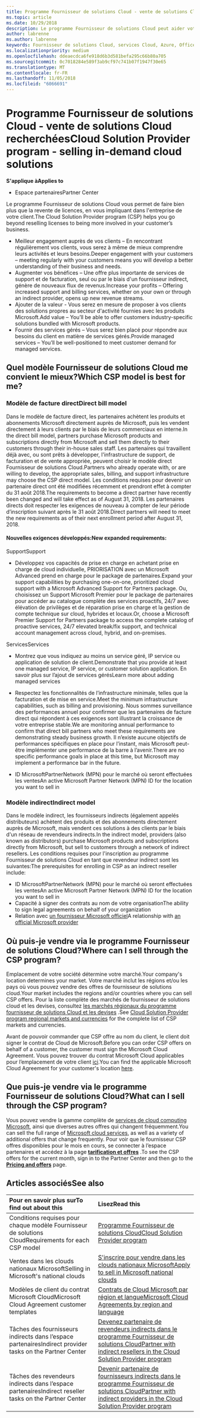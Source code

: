```yaml
---
title: Programme Fournisseur de solutions Cloud - vente de solutions Cloud recherchées | Espace partenaires
ms.topic: article
ms.date: 10/29/2018
description: Le programme Fournisseur de solutions Cloud peut aider votre entreprise à croître avec de nouveaux clients et de nouvelles compétences.
author: labrenne
ms.author: labrenne
keywords: Fournisseur de solutions Cloud, services Cloud, Azure, Office365, Dynamics, partenaire fournisseur de solutions Cloud, vente par fournisseur de solutions Cloud, partenaire direct, partenaire fournisseur de solutionsCloud direct, revendeur fournisseur de solutionsCloud indirect, fournisseur de solutionsCloud direct, fournisseur de solutionsCloud indirect, modèle direct, modèle indirect, revendeur indirect, fournisseur indirect, fournisseur, distributeur, programme fournisseur de solutions cloud
ms.localizationpriority: medium
ms.openlocfilehash: ddeaecdca6fe918d6b3d581befa295c66b80a705
ms.sourcegitcommit: 0c7018284e589f3ab9cf97c741b07f1947f30e65
ms.translationtype: MT
ms.contentlocale: fr-FR
ms.lasthandoff: 11/05/2018
ms.locfileid: "6066691"
---
```

# <a name="cloud-solution-provider-program---selling-in-demand-cloud-solutions"></a><span data-ttu-id="b76da-104">Programme Fournisseur de solutions Cloud - vente de solutions Cloud recherchées</span><span class="sxs-lookup"><span data-stu-id="b76da-104">Cloud Solution Provider program - selling in-demand cloud solutions</span></span> 

**<span data-ttu-id="b76da-105">S'applique à</span><span class="sxs-lookup"><span data-stu-id="b76da-105">Applies to</span></span>**

-  <span data-ttu-id="b76da-106">Espace partenaires</span><span class="sxs-lookup"><span data-stu-id="b76da-106">Partner Center</span></span>

<span data-ttu-id="b76da-107">Le programme Fournisseur de solutions Cloud vous permet de faire bien plus que la revente de licences, en vous impliquant dans l'entreprise de votre client.</span><span class="sxs-lookup"><span data-stu-id="b76da-107">The Cloud Solution Provider program (CSP) helps you go beyond reselling licenses to being more involved in your customer’s business.</span></span>
 
- <span data-ttu-id="b76da-108">Meilleur engagement auprès de vos clients – En rencontrant régulièrement vos clients, vous serez à même de mieux comprendre leurs activités et leurs besoins.</span><span class="sxs-lookup"><span data-stu-id="b76da-108">Deeper engagement with your customers – meeting regularly with your customers means you will develop a better understanding of their business and needs.</span></span>
- <span data-ttu-id="b76da-109">Augmenter vos bénéfices – Une offre plus importante de services de support et de facturation, seul ou par le biais d'un fournisseur indirect, génère de nouveaux flux de revenus.</span><span class="sxs-lookup"><span data-stu-id="b76da-109">Increase your profits – Offering increased support and billing services, whether on your own or through an indirect provider, opens up new revenue streams.</span></span>  
- <span data-ttu-id="b76da-110">Ajouter de la valeur - Vous serez en mesure de proposer à vos clients des solutions propres au secteur d'activité fournies avec les produits Microsoft.</span><span class="sxs-lookup"><span data-stu-id="b76da-110">Add value – You’ll be able to offer customers industry-specific solutions bundled with Microsoft products.</span></span>
- <span data-ttu-id="b76da-111">Fournir des services gérés – Vous serez bien placé pour répondre aux besoins du client en matière de services gérés.</span><span class="sxs-lookup"><span data-stu-id="b76da-111">Provide managed services – You’ll be well-positioned to meet customer demand for managed services.</span></span> 

## <a name="which-csp-model-is-best-for-me"></a><span data-ttu-id="b76da-112">Quel modèle Fournisseur de solutions Cloud me convient le mieux?</span><span class="sxs-lookup"><span data-stu-id="b76da-112">Which CSP model is best for me?</span></span>

### <a name="direct-bill-model"></a><span data-ttu-id="b76da-113">Modèle de facture direct</span><span class="sxs-lookup"><span data-stu-id="b76da-113">Direct bill model</span></span>

 <span data-ttu-id="b76da-114">Dans le modèle de facture direct, les partenaires achètent les produits et abonnements Microsoft directement auprès de Microsoft, puis les vendent directement à leurs clients par le biais de leurs commerciaux en interne.</span><span class="sxs-lookup"><span data-stu-id="b76da-114">In the direct bill model, partners purchase Microsoft products and subscriptions directly from Microsoft and sell them directly to their customers through their in-house sales staff.</span></span> <span data-ttu-id="b76da-115">Les partenaires qui travaillent déjà avec, ou sont prêts à développer, l'infrastructure de support, de facturation et de vente appropriée, peuvent choisir le modèle direct Fournisseur de solutions Cloud.</span><span class="sxs-lookup"><span data-stu-id="b76da-115">Partners who already operate with, or are willing to develop, the appropriate sales, billing, and support infrastructure may choose the CSP direct model.</span></span> <span data-ttu-id="b76da-116">Les conditions requises pour devenir un partenaire direct ont été modifiées récemment et prendront effet à compter du 31 août 2018.</span><span class="sxs-lookup"><span data-stu-id="b76da-116">The requirements to become a direct partner have recently been changed and will take effect as of August 31, 2018.</span></span> <span data-ttu-id="b76da-117">Les partenaires directs doit respecter les exigences de nouveau à compter de leur période d’inscription suivant après le 31 août 2018.</span><span class="sxs-lookup"><span data-stu-id="b76da-117">Direct partners will need to meet the new requirements as of their next enrollment period after August 31, 2018.</span></span>


#### <a name="new-expanded-requirements"></a><span data-ttu-id="b76da-118">Nouvelles exigences développés:</span><span class="sxs-lookup"><span data-stu-id="b76da-118">New expanded requirements:</span></span>

<span data-ttu-id="b76da-119">Support</span><span class="sxs-lookup"><span data-stu-id="b76da-119">Support</span></span>
- <span data-ttu-id="b76da-120">Développez vos capacités de prise en charge en achetant prise en charge de cloud individuelle, PRIORISATION avec un Microsoft Advanced prend en charge pour le package de partenaires.</span><span class="sxs-lookup"><span data-stu-id="b76da-120">Expand your support capabilities by purchasing one-on-one, prioritized cloud support with a Microsoft Advanced Support for Partners package.</span></span> <span data-ttu-id="b76da-121">Ou, choisissez un Support Microsoft Premier pour le package de partenaires pour accéder au catalogue complète des services proactifs, 24/7 avec élévation de privilèges et de réparation prise en charge et la gestion de compte technique sur cloud, hybrides et locaux.</span><span class="sxs-lookup"><span data-stu-id="b76da-121">Or, choose a Microsoft Premier Support for Partners package to access the complete catalog of proactive services, 24/7 elevated break/fix support, and technical account management across cloud, hybrid, and on-premises.</span></span> 

<span data-ttu-id="b76da-122">Services</span><span class="sxs-lookup"><span data-stu-id="b76da-122">Services</span></span>

- <span data-ttu-id="b76da-123">Montrez que vous indiquez au moins un service géré, IP service ou application de solution de client.</span><span class="sxs-lookup"><span data-stu-id="b76da-123">Demonstrate that you provide at least one managed service, IP service, or customer solution application.</span></span> <span data-ttu-id="b76da-124">En savoir plus sur l’ajout de services gérés</span><span class="sxs-lookup"><span data-stu-id="b76da-124">Learn more about adding managed services</span></span>

- <span data-ttu-id="b76da-125">Respectez les fonctionnalités de l’infrastructure minimale, telles que la facturation et de mise en service.</span><span class="sxs-lookup"><span data-stu-id="b76da-125">Meet the minimum infrastructure capabilities, such as billing and provisioning.</span></span>
<span data-ttu-id="b76da-126">Nous sommes surveillance des performances annuel pour confirmer que les partenaires de facture direct qui répondent à ces exigences sont illustrant la croissance de votre entreprise stable.</span><span class="sxs-lookup"><span data-stu-id="b76da-126">We are monitoring annual performance to confirm that direct bill partners who meet these requirements are demonstrating steady business growth.</span></span> <span data-ttu-id="b76da-127">Il n’existe aucune objectifs de performances spécifiques en place pour l’instant, mais Microsoft peut-être implémenter une performance de la barre à l’avenir.</span><span class="sxs-lookup"><span data-stu-id="b76da-127">There are no specific performance goals in place at this time, but Microsoft may implement a performance bar in the future.</span></span> 

- <span data-ttu-id="b76da-128">ID MicrosoftPartnerNetwork (MPN) pour le marché où seront effectuées les ventes</span><span class="sxs-lookup"><span data-stu-id="b76da-128">An active Microsoft Partner Network (MPN) ID for the location you want to sell in</span></span>


### <a name="indirect-model"></a><span data-ttu-id="b76da-129">Modèle indirect</span><span class="sxs-lookup"><span data-stu-id="b76da-129">Indirect model</span></span>

<span data-ttu-id="b76da-130">Dans le modèle indirect, les fournisseurs indirects (également appelés distributeurs) achètent des produits et des abonnements directement auprès de Microsoft, mais vendent ces solutions à des clients par le biais d'un réseau de revendeurs indirects.</span><span class="sxs-lookup"><span data-stu-id="b76da-130">In the indirect model, providers (also known as distributors) purchase Microsoft products and subscriptions directly from Microsoft, but sell to customers through a network of indirect resellers.</span></span> <span data-ttu-id="b76da-131">Les conditions requises pour l'inscription au programme Fournisseur de solutions Cloud en tant que revendeur indirect sont les suivantes:</span><span class="sxs-lookup"><span data-stu-id="b76da-131">The prerequisites for enrolling in CSP as an indirect reseller include:</span></span>

- <span data-ttu-id="b76da-132">ID MicrosoftPartnerNetwork (MPN) pour le marché où seront effectuées les ventes</span><span class="sxs-lookup"><span data-stu-id="b76da-132">An active Microsoft Partner Network (MPN) ID for the location you want to sell in</span></span>
- <span data-ttu-id="b76da-133">Capacité à signer des contrats au nom de votre organisation</span><span class="sxs-lookup"><span data-stu-id="b76da-133">The ability to sign legal agreements on behalf of your organization</span></span>
- <span data-ttu-id="b76da-134">Relation avec [un fournisseur Microsoft officiel](https://partnercenter.microsoft.com/partner/find-a-provider)</span><span class="sxs-lookup"><span data-stu-id="b76da-134">A relationship with [an official Microsoft provider](https://partnercenter.microsoft.com/partner/find-a-provider)</span></span>


## <a name="where-can-i-sell-through-the-csp-program"></a><span data-ttu-id="b76da-135">Où puis-je vendre via le programme Fournisseur de solutions Cloud?</span><span class="sxs-lookup"><span data-stu-id="b76da-135">Where can I sell through the CSP program?</span></span>

<span data-ttu-id="b76da-136">Emplacement de votre société détermine votre marché.</span><span class="sxs-lookup"><span data-stu-id="b76da-136">Your company's location determines your market.</span></span> <span data-ttu-id="b76da-137">Votre marché inclut les régions et/ou les pays où vous pouvez vendre des offres de fournisseur de solutions cloud.</span><span class="sxs-lookup"><span data-stu-id="b76da-137">Your market includes the regions and/or countries where you can sell CSP offers.</span></span> <span data-ttu-id="b76da-138">Pour la liste complète des marchés de fournisseur de solutions cloud et les devises, consultez [les marchés régionaux du programme fournisseur de solutions Cloud et les devises](regional-authorization-overview.md) .</span><span class="sxs-lookup"><span data-stu-id="b76da-138">See [Cloud Solution Provider program regional markets and currencies](regional-authorization-overview.md) for the complete list of CSP markets and currencies.</span></span>

<span data-ttu-id="b76da-139">Avant de pouvoir commander que CSP offre au nom du client, le client doit signer le contrat de Cloud de Microsoft.</span><span class="sxs-lookup"><span data-stu-id="b76da-139">Before you can order CSP offers on behalf of a customer, the customer must sign the Microsoft Cloud Agreement.</span></span> <span data-ttu-id="b76da-140">Vous pouvez trouver du contrat Microsoft Cloud applicables pour l’emplacement de votre client [ici](agreements.md).</span><span class="sxs-lookup"><span data-stu-id="b76da-140">You can find the applicable Microsoft Cloud Agreement for your customer's location [here](agreements.md).</span></span>  

## <a name="what-can-i-sell-through-the-csp-program"></a><span data-ttu-id="b76da-141">Que puis-je vendre via le programme Fournisseur de solutions Cloud?</span><span class="sxs-lookup"><span data-stu-id="b76da-141">What can I sell through the CSP program?</span></span>

<span data-ttu-id="b76da-142">Vous pouvez vendre la gamme complète de [services de cloud computing Microsoft](https://partner.microsoft.com/cloud-solution-provider/products-and-services), ainsi que diverses autres offres qui changent fréquemment.</span><span class="sxs-lookup"><span data-stu-id="b76da-142">You can sell the full range of [Microsoft cloud services](https://partner.microsoft.com/cloud-solution-provider/products-and-services), as well as a variety of additional offers that change frequently.</span></span> <span data-ttu-id="b76da-143">Pour voir que le fournisseur CSP offres disponibles pour le mois en cours, se connecter à l’espace partenaires et accédez à la page [**tarification et offres**](https://partnercenter.microsoft.com/pcv/sales) .</span><span class="sxs-lookup"><span data-stu-id="b76da-143">To see the CSP offers for the current month, sign in to the Partner Center and then go to the [**Pricing and offers**](https://partnercenter.microsoft.com/pcv/sales) page.</span></span>

## <a name="see-also"></a><span data-ttu-id="b76da-144">Articles associés</span><span class="sxs-lookup"><span data-stu-id="b76da-144">See also</span></span> 


|**<span data-ttu-id="b76da-145">Pour en savoir plus sur</span><span class="sxs-lookup"><span data-stu-id="b76da-145">To find out about this</span></span>**   |**<span data-ttu-id="b76da-146">Lisez</span><span class="sxs-lookup"><span data-stu-id="b76da-146">Read this</span></span>**   |
|:---------------------------|:--------------------|
|<span data-ttu-id="b76da-147">Conditions requises pour chaque modèle Fournisseur de solutions Cloud</span><span class="sxs-lookup"><span data-stu-id="b76da-147">Requirements for each CSP model</span></span>   | [<span data-ttu-id="b76da-148">Programme Fournisseur de solutions Cloud</span><span class="sxs-lookup"><span data-stu-id="b76da-148">Cloud Solution Provider program</span></span>](https://partnercenter.microsoft.com/partner/cloud-solution-provider)|
|<span data-ttu-id="b76da-149">Ventes dans les clouds nationaux Microsoft</span><span class="sxs-lookup"><span data-stu-id="b76da-149">Selling in Microsoft's national clouds</span></span>   | [<span data-ttu-id="b76da-150">S'inscrire pour vendre dans les clouds nationaux Microsoft</span><span class="sxs-lookup"><span data-stu-id="b76da-150">Apply to sell in Microsoft national clouds</span></span>](csp-national-clouds-overview.md)|
|<span data-ttu-id="b76da-151">Modèles de client du contrat Microsoft Cloud</span><span class="sxs-lookup"><span data-stu-id="b76da-151">Microsoft Cloud Agreement customer templates</span></span>   |[<span data-ttu-id="b76da-152">Contrats de Cloud Microsoft par région et langue</span><span class="sxs-lookup"><span data-stu-id="b76da-152">Microsoft Cloud Agreements by region and language</span></span>](agreements.md)|
|<span data-ttu-id="b76da-153">Tâches des fournisseurs indirects dans l’espace partenaires</span><span class="sxs-lookup"><span data-stu-id="b76da-153">Indirect provider tasks on the Partner Center</span></span>  |[<span data-ttu-id="b76da-154">Devenez partenaire de revendeurs indirects dans le programme Fournisseur de solutions Cloud</span><span class="sxs-lookup"><span data-stu-id="b76da-154">Partner with indirect resellers in the Cloud Solution Provider program</span></span>](indirect-provider-tasks-in-partner-center.md)|
|<span data-ttu-id="b76da-155">Tâches des revendeurs indirects dans l’espace partenaires</span><span class="sxs-lookup"><span data-stu-id="b76da-155">Indirect reseller tasks on the Partner Center</span></span>   |[<span data-ttu-id="b76da-156">Devenir partenaire de fournisseurs indirects dans le programme Fournisseur de solutions Cloud</span><span class="sxs-lookup"><span data-stu-id="b76da-156">Partner with indirect providers in the Cloud Solution Provider program</span></span>](indirect-reseller-tasks-in-partner-center.md)|
